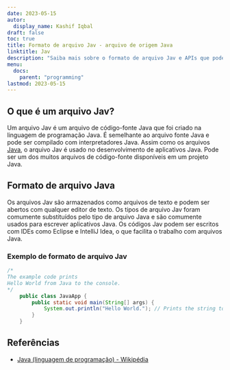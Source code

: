 ```yaml
---
date: 2023-05-15
autor:
  display_name: Kashif Iqbal
draft: false
toc: true
title: Formato de arquivo Jav - arquivo de origem Java
linktitle: Jav
description: "Saiba mais sobre o formato de arquivo Jav e APIs que podem criar e abrir arquivos Jav."
menu:
  docs:
    parent: "programming"
lastmod: 2023-05-15
---
```


## O que é um arquivo Jav?

Um arquivo Jav é um arquivo de código-fonte Java que foi criado na linguagem de programação Java. É semelhante ao arquivo fonte Java e pode ser compilado com interpretadores Java. Assim como os arquivos [Java](/pt/programming/java/), o arquivo Jav é usado no desenvolvimento de aplicativos Java. Pode ser um dos muitos arquivos de código-fonte disponíveis em um projeto Java.

## Formato de arquivo Java

Os arquivos Jav são armazenados como arquivos de texto e podem ser abertos com qualquer editor de texto. Os tipos de arquivo Jav foram comumente substituídos pelo tipo de arquivo Java e são comumente usados para escrever aplicativos Java. Os códigos Jav podem ser escritos com IDEs como Eclipse e IntelliJ Idea, o que facilita o trabalho com arquivos Java.

### Exemplo de formato de arquivo Jav

```java
/*
The example code prints
Hello World from Java to the console.
*/
    public class JavaApp {
        public static void main(String[] args) {
            System.out.println("Hello World."); // Prints the string to the console.
        }
    }
```

## Referências ##

* [Java (linguagem de programação) - Wikipédia](https://en.wikipedia.org/wiki/Java_(programming_language))

